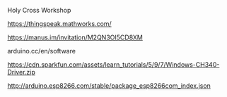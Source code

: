 Holy Cross Workshop

https://thingspeak.mathworks.com/

https://manus.im/invitation/M2QN3OI5CD8XM

arduino.cc/en/software

https://cdn.sparkfun.com/assets/learn_tutorials/5/9/7/Windows-CH340-Driver.zip

http://arduino.esp8266.com/stable/package_esp8266com_index.json



